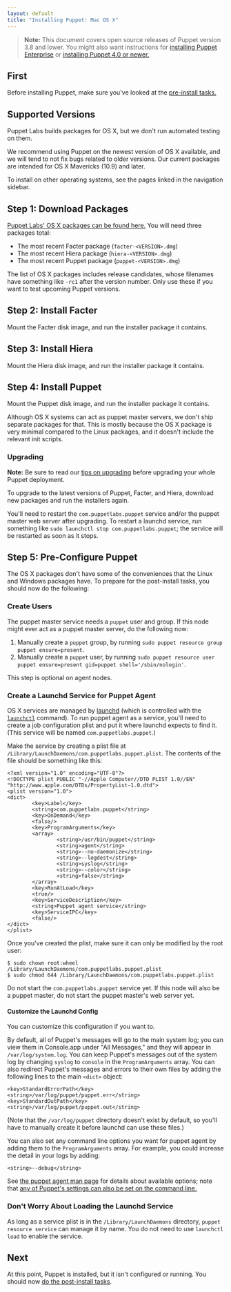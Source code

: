 ```yaml
---
layout: default
title: "Installing Puppet: Mac OS X"
---
```


[peinstall]: /pe/latest/install_basic.html
[install-latest]: /puppet/latest/reference/install_pre.html

> **Note:** This document covers open source releases of Puppet version 3.8 and lower. You might also want instructions for [installing Puppet Enterprise][peinstall] or [installing Puppet 4.0 or newer.][install-latest]

First
-----

Before installing Puppet, make sure you've looked at the [pre-install tasks.](./pre_install.html)

Supported Versions
-----

Puppet Labs builds packages for OS X, but we don't run automated testing on them.

We recommend using Puppet on the newest version of OS X available, and we will tend to not fix bugs related to older versions. Our current packages are intended for OS X Mavericks (10.9) and later.

To install on other operating systems, see the pages linked in the navigation sidebar.

Step 1: Download Packages
-----

[Puppet Labs' OS X packages can be found here.](http://downloads.puppetlabs.com/mac/) You will need three packages total:

* The most recent Facter package (`facter-<VERSION>.dmg`)
* The most recent Hiera package (`hiera-<VERSION>.dmg`)
* The most recent Puppet package (`puppet-<VERSION>.dmg`)

The list of OS X packages includes release candidates, whose filenames have something like `-rc1` after the version number. Only use these if you want to test upcoming Puppet versions.

Step 2: Install Facter
-----

Mount the Facter disk image, and run the installer package it contains.

Step 3: Install Hiera
-----

Mount the Hiera disk image, and run the installer package it contains.

Step 4: Install Puppet
-----

Mount the Puppet disk image, and run the installer package it contains.

Although OS X systems can act as puppet master servers, we don't ship separate packages for that. This is mostly because the OS X package is very minimal compared to the Linux packages, and it doesn't include the relevant init scripts.

### Upgrading

**Note:** Be sure to read our [tips on upgrading](./upgrading.html) before upgrading your whole Puppet deployment.

To upgrade to the latest versions of Puppet, Facter, and Hiera, download new packages and run the installers again.

You'll need to restart the `com.puppetlabs.puppet` service and/or the puppet master web server after upgrading. To restart a launchd service, run something like `sudo launchctl stop com.puppetlabs.puppet`; the service will be restarted as soon as it stops.

Step 5: Pre-Configure Puppet
-----

The OS X packages don't have some of the conveniences that the Linux and Windows packages have. To prepare for the post-install tasks, you should now do the following:

### Create Users

The puppet master service needs a `puppet` user and group. If this node might ever act as a puppet master server, do the following now:

1. Manually create a `puppet` group, by running `sudo puppet resource group puppet ensure=present`.
2. Manually create a `puppet` user, by running `sudo puppet resource user puppet ensure=present gid=puppet shell='/sbin/nologin'`.

This step is optional on agent nodes.

### Create a Launchd Service for Puppet Agent

[launchd]: http://developer.apple.com/library/mac/#documentation/MacOSX/Conceptual/BPSystemStartup/Chapters/CreatingLaunchdJobs.html
[launchctl]: http://developer.apple.com/library/mac/#documentation/Darwin/Reference/ManPages/man1/launchctl.1.html

OS X services are managed by [launchd][] (which is controlled with the [`launchctl`][launchctl] command). To run puppet agent as a service, you'll need to create a job configuration plist and put it where launchd expects to find it. (This service will be named `com.puppetlabs.puppet`.)

Make the service by creating a plist file at `/Library/LaunchDaemons/com.puppetlabs.puppet.plist`. The contents of the file should be something like this:

~~~ markup
<?xml version="1.0" encoding="UTF-8"?>
<!DOCTYPE plist PUBLIC "-//Apple Computer//DTD PLIST 1.0//EN" "http://www.apple.com/DTDs/PropertyList-1.0.dtd">
<plist version="1.0">
<dict>
        <key>Label</key>
        <string>com.puppetlabs.puppet</string>
        <key>OnDemand</key>
        <false/>
        <key>ProgramArguments</key>
        <array>
                <string>/usr/bin/puppet</string>
                <string>agent</string>
                <string>--no-daemonize</string>
                <string>--logdest</string>
                <string>syslog</string>
                <string>--color</string>
                <string>false</string>
        </array>
        <key>RunAtLoad</key>
        <true/>
        <key>ServiceDescription</key>
        <string>Puppet agent service</string>
        <key>ServiceIPC</key>
        <false/>
</dict>
</plist>
~~~

Once you've created the plist, make sure it can only be modified by the root user:

    $ sudo chown root:wheel /Library/LaunchDaemons/com.puppetlabs.puppet.plist
    $ sudo chmod 644 /Library/LaunchDaemons/com.puppetlabs.puppet.plist

Do not start the `com.puppetlabs.puppet` service yet. If this node will also be a puppet master, do not start the puppet master's web server yet.

#### Customize the Launchd Config

You can customize this configuration if you want to.

By default, all of Puppet's messages will go to the main system log; you can view them in Console.app under "All Messages," and they will appear in `/var/log/system.log`. You can keep Puppet's messages out of the system log by changing `syslog` to `console` in the `ProgramArguments` array. You can also redirect Puppet's messages and errors to their own files by adding the following lines to the main `<dict>` object:

~~~ markup
<key>StandardErrorPath</key>
<string>/var/log/puppet/puppet.err</string>
<key>StandardOutPath</key>
<string>/var/log/puppet/puppet.out</string>
~~~

(Note that the `/var/log/puppet` directory doesn't exist by default, so you'll have to manually create it before launchd can use these files.)

You can also set any command line options you want for puppet agent by adding them to the `ProgramArguments` array. For example, you could increase the detail in your logs by adding:

~~~ markup
<string>--debug</string>
~~~

See [the puppet agent man page](/references/latest/man/agent.html) for details about available options; note that [any of Puppet's settings can also be set on the command line.](/puppet/latest/reference/config_about_settings.html)

### Don't Worry About Loading the Launchd Service

As long as a service plist is in the `/Library/LaunchDaemons` directory, `puppet resource service` can manage it by name. You do not need to use `launchctl load` to enable the service.


Next
----

At this point, Puppet is installed, but it isn't configured or running. You should now [do the post-install tasks](./post_install.html).
